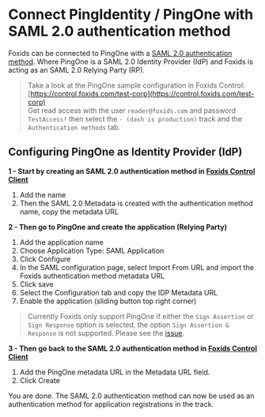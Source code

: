 # Connect PingIdentity / PingOne with SAML 2.0 authentication method

Foxids can be connected to PingOne with a [SAML 2.0 authentication method](up-party-saml-2.0.md). Where PingOne is a SAML 2.0 Identity Provider (IdP) and Foxids is acting as an SAML 2.0 Relying Party (RP).

> Take a look at the PingOne sample configuration in Foxids Control: [https://control.foxids.com/test-corp](https://control.foxids.com/test-corp)  
> Get read access with the user `reader@foxids.com` and password `TestAccess!` then select the `- (dash is production)` track and the `Authentication methods` tab.
 
## Configuring PingOne as Identity Provider (IdP)

**1 - Start by creating an SAML 2.0 authentication method in [Foxids Control Client](control.md#foxids-control-client)**

 1. Add the name
 2. Then the SAML 2.0 Metadata is created with the authentication method name, copy the metadata URL

 **2 - Then go to PingOne and create the application (Relying Party)**

  1. Add the application name
  2. Choose Application Type: SAML Application
  3. Click Configure
  4. In the SAML configuration page, select Import From URL and import the Foxids authentication method metadata URL
  5. Click save
  6. Select the Configuration tab and copy the IDP Metadata URL
  7. Enable the application (sliding button top right corner)


> Currently Foxids only support PingOne if either the `Sign Assertion` or `Sign Response` option is selected, the option `Sign Assertion & Response` is not supported. Please see the [issue](https://github.com/ITfoxtec/ITfoxtec.Identity.Saml2/issues/107).

**3 - Then go back to the SAML 2.0 authentication method in [Foxids Control Client](control.md#foxids-control-client)**

1. Add the PingOne metadata URL in the Metadata URL field.
2. Click Create

You are done. The SAML 2.0 authentication method can now be used as an authentication method for application registrations in the track.